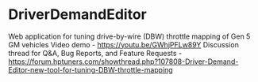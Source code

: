 # DriverDemandEditor
Web application for tuning drive-by-wire (DBW) throttle mapping of Gen 5 GM vehicles
Video demo - https://youtu.be/GWhjPFLw89Y
Discussion thread for Q&A, Bug Reports, and Feature Requests - https://forum.hptuners.com/showthread.php?107808-Driver-Demand-Editor-new-tool-for-tuning-DBW-throttle-mapping

